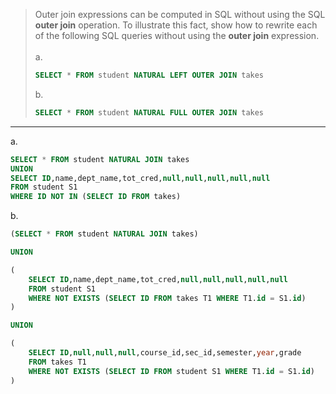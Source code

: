 > Outer join expressions can be computed in SQL without using the SQL **outer join** operation. 
> To illustrate this fact, show how to rewrite each of the following SQL queries without using the
> **outer join** expression. <br>
> <br>
> a.
> ```sql 
> SELECT * FROM student NATURAL LEFT OUTER JOIN takes
> ```
> b. 
> ```sql
> SELECT * FROM student NATURAL FULL OUTER JOIN takes
> ```

--------------------------------

a. 
```sql
SELECT * FROM student NATURAL JOIN takes
UNION
SELECT ID,name,dept_name,tot_cred,null,null,null,null,null
FROM student S1 
WHERE ID NOT IN (SELECT ID FROM takes) 
```

b.

```sql
(SELECT * FROM student NATURAL JOIN takes)

UNION

(
    SELECT ID,name,dept_name,tot_cred,null,null,null,null,null
    FROM student S1    
    WHERE NOT EXISTS (SELECT ID FROM takes T1 WHERE T1.id = S1.id)
)

UNION 

(
    SELECT ID,null,null,null,course_id,sec_id,semester,year,grade
    FROM takes T1
    WHERE NOT EXISTS (SELECT ID FROM student S1 WHERE T1.id = S1.id)
)
```